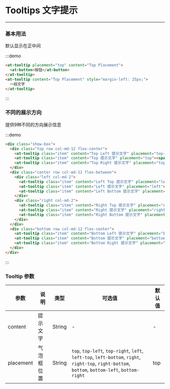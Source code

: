 
# Tooltips 文字提示

---

### 基本用法

默认显示在正中间

:::demo

```html
<at-tooltip placement="top" content="Top Placement">
  <at-button>按钮</at-button>
</at-tooltip>
<at-tooltip content="Top Placement" style="margin-left: 25px;">
  一段文字
</at-tooltip>
```

:::


### 不同的展示方向

提供9种不同的方向展示信息

:::demo

```html
<div class="show-box">
  <div class="top row col-md-12 flex-center">
    <at-tooltip class="item" content="Top Left 提示文字" placement="top-left"><span>TL</span></at-tooltip>
    <at-tooltip class="item" content="Top 提示文字" placement="top"><span>Top</span></at-tooltip>
    <at-tooltip class="item" content="Top Right 提示文字" placement="top-right"><span>TR</span></at-tooltip>
  </div>
  <div class="center row col-md-12 flex-between">
    <div class="left col-md-2">
      <at-tooltip class="item" content="Left Top 提示文字" placement="left-top"><span>LT</span></at-tooltip>
      <at-tooltip class="item" content="Left 提示文字" placement="left"><span>Left</span></at-tooltip>
      <at-tooltip class="item" content="Left Bottom 提示文字" placement="left-bottom"><span>LB</span></at-tooltip>
    </div>
    <div class="right col-md-2">
      <at-tooltip class="item" content="Right Top 提示文字" placement="right-top"><span>RT</span></at-tooltip>
      <at-tooltip class="item" content="Right 提示文字" placement="right"><span>Right</span></at-tooltip>
      <at-tooltip class="item" content="Right Bottom 提示文字" placement="right-bottom"><span>RB</span></at-tooltip>
    </div>
  </div>
  <div class="bottom row col-md-12 flex-center">
    <at-tooltip class="item" content="Bottom Left 提示文字" placement="bottom-left"><span>BL</span></at-tooltip>
    <at-tooltip class="item" content="Bottom 提示文字" placement="bottom"><span>Bottom</span></at-tooltip>
    <at-tooltip class="item" content="Bottom Right 提示文字" placement="bottom-right"><span>BR</span></at-tooltip>
  </div>
</div>
```

:::

### Tooltip 参数

| 参数      | 说明          | 类型      | 可选值                           | 默认值  |
|---------- |-------------- |---------- |--------------------------------  |-------- |
| content | 提示文字 | String | - | - |
| placement | 气泡框位置 | String | `top`, `top-left`, `top-right`, `left`, `left-top`, `left-bottom`, `right`, `right-top`, `right-bottom`, `bottom`, `bottom-left`, `bottom-right` | top |

<style lang="sass" scoped>
.show-box {
  max-width: 600px;
}
.top,
.bottom {
  padding: 20px;
  width: 100%;

  .item + .item {
    margin-left: 30px;
  }
}
.center {
  width: 100%;

  .item + .item {
    margin-top: 20px;
  }
}
.left {
  flex-direction: column;
}
.at-tooltip.item {
  display: flex;
}
.item > span {
  display: inline-block;
  width: 60px;
  height: 32px;
  line-height: 32px;
  background-color: #fff;
  border: 1px solid #ccc;
  border-radius: 4px;
  text-align: center;
  cursor: pointer;
  transition: all .3s;

  &:hover {
    color: #a0c1ff;
    border-color: #a0c1ff;
  }
}
</style>
